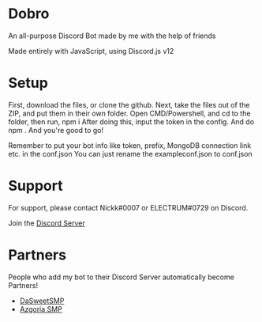# Dobro

An all-purpose Discord Bot made by me with the help of friends

Made entirely with JavaScript, using Discord.js v12

# Setup

First, download the files, or clone the github.
Next, take the files out of the ZIP, and put them in their own folder.
Open CMD/Powershell, and cd to the folder, then run, npm i
After doing this, input the token in the config. And do npm .
And you're good to go!

Remember to put your bot info like token, prefix, MongoDB connection link etc. in the conf.json
You can just rename the exampleconf.json to conf.json

# Support

For support, please contact Nickk#0007 or ELECTRUM#0729 on Discord.

Join the [Discord Server](https://discord.gg/AfMDV2NZXP)

# Partners
People who add my bot to their Discord Server automatically become Partners!

- [DaSweetSMP](https://discord.gg/4evHSPqapC)
- [Azgoria SMP](https://discord.gg/4evHSPqapC)
